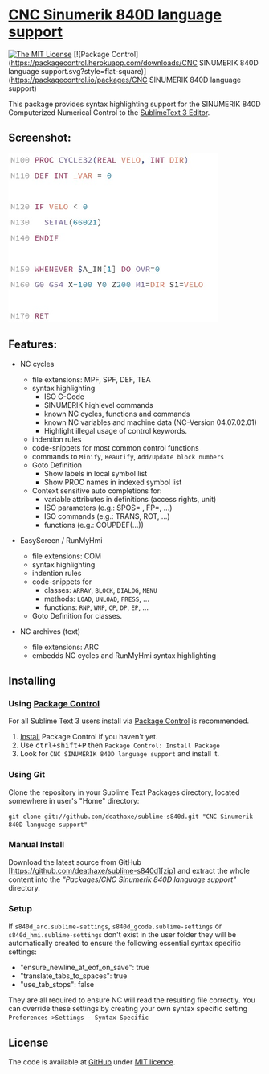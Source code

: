 # [CNC Sinumerik 840D language support][home]
[![The MIT License](https://img.shields.io/badge/license-MIT-orange.svg?style=flat-square)](http://opensource.org/licenses/MIT)
[![Package Control](https://packagecontrol.herokuapp.com/downloads/CNC SINUMERIK 840D language support.svg?style=flat-square)](https://packagecontrol.io/packages/CNC SINUMERIK 840D language support)

This package provides syntax highlighting support for the
SINUMERIK 840D Computerized Numerical Control to the [SublimeText 3 Editor][1].

## Screenshot:
![gcode](example.jpg)

## Features:

* NC cycles
  * file extensions: MPF, SPF, DEF, TEA
  * syntax highlighting
    * ISO G-Code
    * SINUMERIK highlevel commands
    * known NC cycles, functions and commands
    * known NC variables and machine data (NC-Version 04.07.02.01)
    * Highlight illegal usage of control keywords.
  * indention rules
  * code-snippets for most common control functions
  * commands to ``Minify``, ``Beautify``, ``Add/Update block numbers``
  * Goto Definition
    * Show labels in local symbol list
    * Show PROC names in indexed symbol list
  * Context sensitive auto completions for:
    * variable attributes in definitions (access rights, unit)
    * ISO parameters (e.g.: SPOS= , FP=, ...)
    * ISO commands (e.g.: TRANS, ROT, ...)
    * functions (e.g.: COUPDEF(...))

* EasyScreen / RunMyHmi
  * file extensions: COM
  * syntax highlighting
  * indention rules
  * code-snippets for
    * classes: ``ARRAY``, ``BLOCK``, ``DIALOG``, ``MENU``
    * methods: ``LOAD``, ``UNLOAD``, ``PRESS``, ...
    * functions: ``RNP``, ``WNP``, ``CP``, ``DP``, ``EP``, ...
  * Goto Definition for classes.

* NC archives (text)
  * file extensions: ARC
  * embedds NC cycles and RunMyHmi syntax highlighting

## Installing

### Using [Package Control][2]

For all Sublime Text 3 users install via [Package Control][2] is recommended.
1. [Install][3] Package Control if you haven't yet.
2. Use <kbd>ctrl+shift+P</kbd> then `Package Control: Install Package`
3. Look for `CNC SINUMERIK 840D language support` and install it.


### Using Git

Clone the repository in your Sublime Text Packages directory, located somewhere in user's "Home" directory:

    git clone git://github.com/deathaxe/sublime-s840d.git "CNC Sinumerik 840D language support"


### Manual Install
Download the latest source from GitHub [https://github.com/deathaxe/sublime-s840d][zip] and extract the whole content into the _"Packages/CNC Sinumerik 840D language support"_ directory.


### Setup

If ``s840d_arc.sublime-settings``, ``s840d_gcode.sublime-settings`` or ``s840d_hmi.sublime-settings`` don't exist in the user folder they will be automatically created to ensure the following essential syntax specific settings:

- "ensure_newline_at_eof_on_save": true
- "translate_tabs_to_spaces": true
- "use_tab_stops": false

They are all required to ensure NC will read the resulting file correctly.
You can override these settings by creating your own syntax specific setting ``Preferences->Settings - Syntax Specific``

## License
The code is available at [GitHub][home] under [MIT licence][lic].

[home]: <https://github.com/deathaxe/sublime-s840d>
[zip]:  <https://github.com/deathaxe/sublime-s840d/archive/master.zip>
[lic]:  <https://github.com/deathaxe/sublime-s840d/blob/master/LICENSE>
[1]:    <http://www.sublimetext.com>
[2]:    <https://packagecontrol.io>
[3]:    <https://packagecontrol.io/installation>